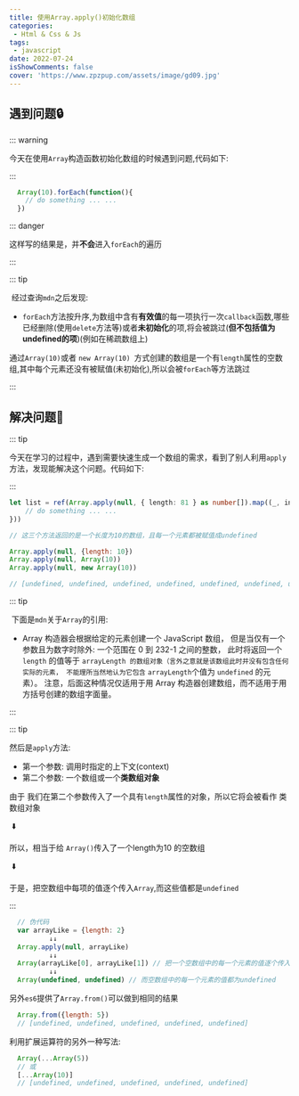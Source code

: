 ```yaml
---
title: 使用Array.apply()初始化数组
categories: 
 - Html & Css & Js
tags:
 - javascript
date: 2022-07-24
isShowComments: false
cover: 'https://www.zpzpup.com/assets/image/gd09.jpg'
---
```


## 遇到问题:lock:

::: warning

​	今天在使用`Array`构造函数初始化数组的时候遇到问题,代码如下:

:::

```javascript
  Array(10).forEach(function(){
    // do something ... ...
  })
```

::: danger

​	这样写的结果是，并**不会**进入`forEach`的遍历

:::

::: tip 

​	经过查询`mdn`之后发现:

* `forEach`方法按升序,为数组中含有**有效值**的每一项执行一次`callback`函数,哪些已经删除(使用`delete`方法等)或者**未初始化**的项,将会被跳过(**但不包括值为undefined的项**)(例如在稀疏数组上)

通过`Array(10)`或者 `new Array(10) `方式创建的数组是一个有`length`属性的空数组,其中每个元素还没有被赋值(未初始化),所以会被`forEach`等方法跳过

:::

## 解决问题:key:

::: tip

​	今天在学习的过程中，遇到需要快速生成一个数组的需求，看到了别人利用`apply`方法，发现能解决这个问题。代码如下: 

:::


```typescript
let list = ref(Array.apply(null, { length: 81 } as number[]).map((_, index) => {
    // do something ... ...
}))
```

```javascript
// 这三个方法返回的是一个长度为10的数组，且每一个元素都被赋值成undefined

Array.apply(null, {length: 10}) 
Array.apply(null, Array(10)) 
Array.apply(null, new Array(10)) 

// [undefined, undefined, undefined, undefined, undefined, undefined, undefined, undefined, undefined, undefined]
```

::: tip 

​	下面是`mdn`关于`Array`的引用:

* Array 构造器会根据给定的元素创建一个 JavaScript 数组， 但是当仅有一个参数且为数字时除外: 一个范围在 0 到 232-1 之间的整数， 此时将返回一个` length` 的值等于 `arrayLength 的数组对象（言外之意就是该数组此时并没有包含任何实际的元素， 不能理所当然地认为它包含` `arrayLength`个值为 `undefined` 的元素）。 注意，后面这种情况仅适用于用 Array 构造器创建数组，而不适用于用方括号创建的数组字面量。

::: 

::: tip	

然后是`apply`方法:

* 第一个参数: 调用时指定的上下文(context)
* 第二个参数: 一个数组或一个**类数组对象**

由于 我们在第二个参数传入了一个具有`length`属性的对象，所以它将会被看作 类数组对象

​											:arrow_down:

所以，相当于给 `Array()`传入了一个length为10 的空数组 

​											:arrow_down:

 于是，把空数组中每项的值逐个传入`Array`,而这些值都是`undefined`



:::



```javascript
  // 伪代码
  var arrayLike = {length: 2}
          ↓↓
  Array.apply(null, arrayLike)
          ↓↓
  Array(arrayLike[0], arrayLike[1]) // 把一个空数组中的每一个元素的值逐个传入Array()方法
          ↓↓
  Array(undefined, undefined) // 而空数组中的每一个元素的值都为undefined
```

另外`es6`提供了`Array.from()`可以做到相同的结果

```javascript
  Array.from({length: 5})
  // [undefined, undefined, undefined, undefined, undefined]
```

利用扩展运算符的另外一种写法:

```javascript
  Array(...Array(5))
  // 或
  [...Array(10)]
  // [undefined, undefined, undefined, undefined, undefined]
```



